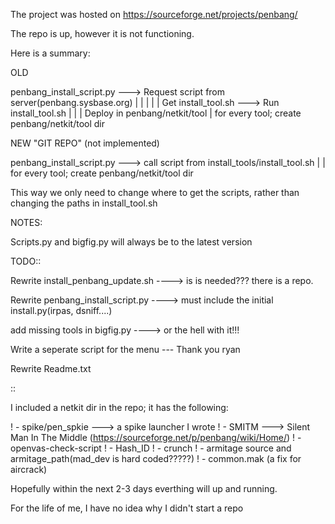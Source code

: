 
The project was hosted on https://sourceforge.net/projects/penbang/

The repo is up, however it is not functioning.

Here is a summary:

OLD

penbang_install_script.py ---> Request script from server(penbang.sysbase.org)
			|					|
			|					|
			|					Get install_tool.sh ---> Run install_tool.sh
			|												      |
			|                                                     Deploy in penbang/netkit/tool
            |
           for every tool; create penbang/netkit/tool dir


NEW "GIT REPO" (not implemented)

penbang_install_script.py ---> call script from install_tools/install_tool.sh
			|
			|
			for every tool; create penbang/netkit/tool dir 

This way we only need to change where to get the scripts, rather than changing the paths in install_tool.sh



NOTES:

Scripts.py and bigfig.py will always be to the latest version

TODO::

Rewrite install_penbang_update.sh ----> is is needed??? there is a repo.

Rewrite penbang_install_script.py ----> must include the initial install.py(irpas, dsniff....)

add missing tools in bigfig.py ----> or the hell with it!!!

Write a seperate script for the menu --- Thank you ryan

Rewrite Readme.txt

::

I included a netkit dir in the repo; it has the following:

! - spike/pen_spkie ---> a spike launcher I wrote
! - SMITM ---> Silent Man In The Middle (https://sourceforge.net/p/penbang/wiki/Home/)
! - openvas-check-script
! - Hash_ID
! - crunch
! - armitage source and armitage_path(mad_dev is hard coded?????)
! - common.mak (a fix for aircrack)

Hopefully within the next 2-3 days everthing will up and running.

For the life of me, I have no idea why I didn't start a repo  